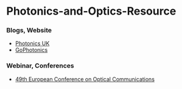 # Photonics-and-Optics-Resource

### Blogs, Website
- [Photonics UK](https://photonicsuk.org/)
- [GoPhotonics](https://www.gophotonics.com/)

### Webinar, Conferences
- [49th European Conference on Optical Communications](https://ecoc2023.theiet.org/)
